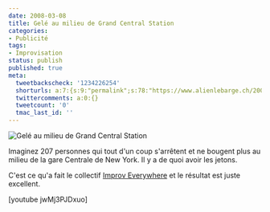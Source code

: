 ```yaml
---
date: 2008-03-08
title: Gelé au milieu de Grand Central Station
categories:
- Publicité
tags:
- Improvisation
status: publish
published: true
meta:
  tweetbackscheck: '1234226254'
  shorturls: a:7:{s:9:"permalink";s:78:"https://www.alienlebarge.ch/2008/03/08/gele-au-milieu-de-grand-central-station/";s:7:"tinyurl";s:25:"https://tinyurl.com/c6z33a";s:4:"isgd";s:17:"https://is.gd/iDlT";s:5:"bitly";s:20:"https://bit.ly/43sRai";s:5:"snipr";s:22:"https://snipr.com/bf0x0";s:5:"snurl";s:22:"https://snurl.com/bf0x0";s:7:"snipurl";s:24:"https://snipurl.com/bf0x0";}
  twittercomments: a:0:{}
  tweetcount: '0'
  tmac_last_id: ''
---
```

<img src="https://dlgjp9x71cipk.cloudfront.net/2008/03/improve.png" alt="Gelé au milieu de Grand Central Station" />

Imaginez 207 personnes qui tout d'un coup s'arrêtent et ne bougent plus au milieu de la gare Centrale de New York. Il y a de quoi avoir les jetons.

C'est ce qu'a fait le collectif <a href="https://improveverywhere.com/" title="Site du collectif Improv Everywhere">Improv Everywhere</a> et le résultat est juste excellent.

<!--more-->

[youtube jwMj3PJDxuo]

